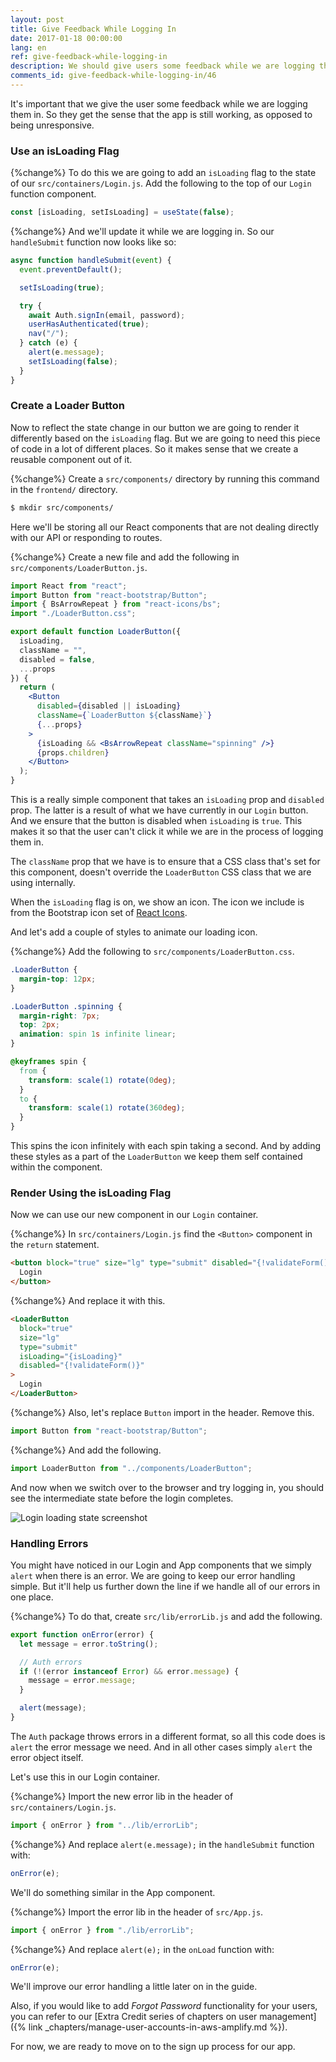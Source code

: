```yaml
---
layout: post
title: Give Feedback While Logging In
date: 2017-01-18 00:00:00
lang: en
ref: give-feedback-while-logging-in
description: We should give users some feedback while we are logging them in to our React.js app. To do so we are going to create a component that animates a Glyphicon refresh icon inside a React-Bootstrap Button component. We’ll do the animation while the log in call is in progress. We'll also add some basic error handling to our app.
comments_id: give-feedback-while-logging-in/46
---
```


It's important that we give the user some feedback while we are logging them in. So they get the sense that the app is still working, as opposed to being unresponsive.

### Use an isLoading Flag

{%change%} To do this we are going to add an `isLoading` flag to the state of our `src/containers/Login.js`. Add the following to the top of our `Login` function component.

```js
const [isLoading, setIsLoading] = useState(false);
```

{%change%} And we'll update it while we are logging in. So our `handleSubmit` function now looks like so:

```js
async function handleSubmit(event) {
  event.preventDefault();

  setIsLoading(true);

  try {
    await Auth.signIn(email, password);
    userHasAuthenticated(true);
    nav("/");
  } catch (e) {
    alert(e.message);
    setIsLoading(false);
  }
}
```

### Create a Loader Button

Now to reflect the state change in our button we are going to render it differently based on the `isLoading` flag. But we are going to need this piece of code in a lot of different places. So it makes sense that we create a reusable component out of it.

{%change%} Create a `src/components/` directory by running this command in the `frontend/` directory.

```bash
$ mkdir src/components/
```

Here we'll be storing all our React components that are not dealing directly with our API or responding to routes.

{%change%} Create a new file and add the following in `src/components/LoaderButton.js`.

```jsx
import React from "react";
import Button from "react-bootstrap/Button";
import { BsArrowRepeat } from "react-icons/bs";
import "./LoaderButton.css";

export default function LoaderButton({
  isLoading,
  className = "",
  disabled = false,
  ...props
}) {
  return (
    <Button
      disabled={disabled || isLoading}
      className={`LoaderButton ${className}`}
      {...props}
    >
      {isLoading && <BsArrowRepeat className="spinning" />}
      {props.children}
    </Button>
  );
}
```

This is a really simple component that takes an `isLoading` prop and `disabled` prop. The latter is a result of what we have currently in our `Login` button. And we ensure that the button is disabled when `isLoading` is `true`. This makes it so that the user can't click it while we are in the process of logging them in.

The `className` prop that we have is to ensure that a CSS class that's set for this component, doesn't override the `LoaderButton` CSS class that we are using internally.

When the `isLoading` flag is on, we show an icon. The icon we include is from the Bootstrap icon set of [React Icons](https://react-icons.github.io/icons?name=bs).

And let's add a couple of styles to animate our loading icon.

{%change%} Add the following to `src/components/LoaderButton.css`.

```css
.LoaderButton {
  margin-top: 12px;
}

.LoaderButton .spinning {
  margin-right: 7px;
  top: 2px;
  animation: spin 1s infinite linear;
}

@keyframes spin {
  from {
    transform: scale(1) rotate(0deg);
  }
  to {
    transform: scale(1) rotate(360deg);
  }
}
```

This spins the icon infinitely with each spin taking a second. And by adding these styles as a part of the `LoaderButton` we keep them self contained within the component.

### Render Using the isLoading Flag

Now we can use our new component in our `Login` container.

{%change%} In `src/containers/Login.js` find the `<Button>` component in the `return` statement.

```html
<button block="true" size="lg" type="submit" disabled="{!validateForm()}">
  Login
</button>
```

{%change%} And replace it with this.

```html
<LoaderButton
  block="true"
  size="lg"
  type="submit"
  isLoading="{isLoading}"
  disabled="{!validateForm()}"
>
  Login
</LoaderButton>
```

{%change%} Also, let's replace `Button` import in the header. Remove this.

```js
import Button from "react-bootstrap/Button";
```

{%change%} And add the following.

```js
import LoaderButton from "../components/LoaderButton";
```

And now when we switch over to the browser and try logging in, you should see the intermediate state before the login completes.

![Login loading state screenshot](/assets/login-loading-state.png)

### Handling Errors

You might have noticed in our Login and App components that we simply `alert` when there is an error. We are going to keep our error handling simple. But it'll help us further down the line if we handle all of our errors in one place.

{%change%} To do that, create `src/lib/errorLib.js` and add the following.

```js
export function onError(error) {
  let message = error.toString();

  // Auth errors
  if (!(error instanceof Error) && error.message) {
    message = error.message;
  }

  alert(message);
}
```

The `Auth` package throws errors in a different format, so all this code does is `alert` the error message we need. And in all other cases simply `alert` the error object itself.

Let's use this in our Login container.

{%change%} Import the new error lib in the header of `src/containers/Login.js`.

```js
import { onError } from "../lib/errorLib";
```

{%change%} And replace `alert(e.message);` in the `handleSubmit` function with:

```js
onError(e);
```

We'll do something similar in the App component.

{%change%} Import the error lib in the header of `src/App.js`.

```js
import { onError } from "./lib/errorLib";
```

{%change%} And replace `alert(e);` in the `onLoad` function with:

```js
onError(e);
```

We'll improve our error handling a little later on in the guide.

Also, if you would like to add _Forgot Password_ functionality for your users, you can refer to our [Extra Credit series of chapters on user management]({% link _chapters/manage-user-accounts-in-aws-amplify.md %}).

For now, we are ready to move on to the sign up process for our app.
